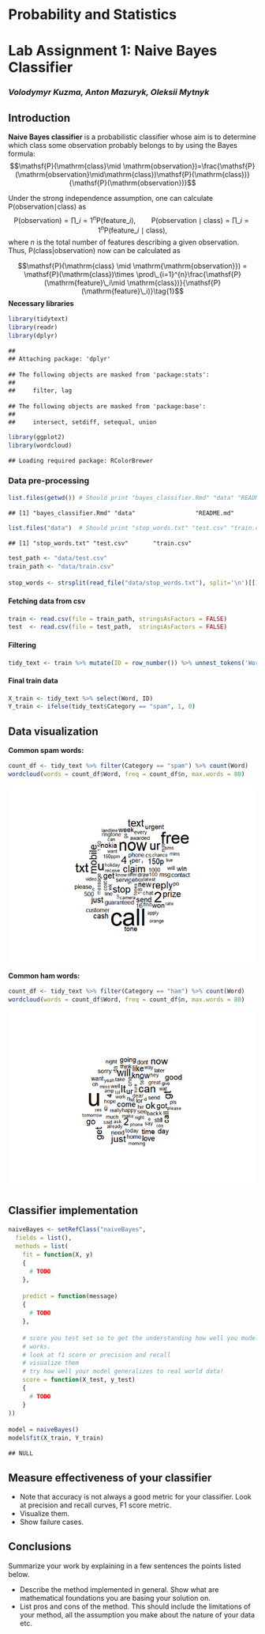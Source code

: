 # Probability and Statistics

# Lab Assignment 1: Naive Bayes Classifier

### *Volodymyr Kuzma, Anton Mazuryk, Oleksii Mytnyk*

## Introduction

**Naive Bayes classifier** is a probabilistic classifier whose aim is to
determine which class some observation probably belongs to by using the
Bayes formula:
$$\mathsf{P}(\mathrm{class}\mid \mathrm{observation})=\frac{\mathsf{P}(\mathrm{observation}\mid\mathrm{class})\mathsf{P}(\mathrm{class})}{\mathsf{P}(\mathrm{observation})}$$

Under the strong independence assumption, one can calculate
P(observation∣class) as
$$\mathsf{P}(\mathrm{observation}) = \prod\_{i=1}^{n} \mathsf{P}(\mathrm{feature}\_i), \qquad \mathsf{P}(\mathrm{observation} \mid \mathrm{class}) = \prod\_{i=1}^{n} \mathsf{P}(\mathrm{feature}\_i \mid \mathrm{class}),$$
where *n* is the total number of features describing a given
observation. Thus, P(class\|observation) now can be calculated as

$$\mathsf{P}(\mathrm{class} \mid \mathrm{\mathrm{observation}}) = \mathsf{P}(\mathrm{class})\times \prod\_{i=1}^{n}\frac{\mathsf{P}(\mathrm{feature}\_i\mid \mathrm{class})}{\mathsf{P}(\mathrm{feature}\_i)}\tag{1}$$
**Necessary libraries**

``` r
library(tidytext)
library(readr)
library(dplyr)
```

    ## 
    ## Attaching package: 'dplyr'

    ## The following objects are masked from 'package:stats':
    ## 
    ##     filter, lag

    ## The following objects are masked from 'package:base':
    ## 
    ##     intersect, setdiff, setequal, union

``` r
library(ggplot2)
library(wordcloud)
```

    ## Loading required package: RColorBrewer

### Data pre-processing

``` r
list.files(getwd()) # Should print "bayes_classifier.Rmd" "data" "README.md"
```

    ## [1] "bayes_classifier.Rmd" "data"                 "README.md"

``` r
list.files("data")  # Should print "stop_words.txt" "test.csv" "train.csv" 
```

    ## [1] "stop_words.txt" "test.csv"       "train.csv"

``` r
test_path <- "data/test.csv"
train_path <- "data/train.csv"

stop_words <- strsplit(read_file("data/stop_words.txt"), split='\n')[[1]]
```

#### Fetching data from csv

``` r
train <- read.csv(file = train_path, stringsAsFactors = FALSE)
test  <- read.csv(file = test_path,  stringsAsFactors = FALSE)
```

#### Filtering

``` r
tidy_text <- train %>% mutate(ID = row_number()) %>% unnest_tokens('Word', 'Message', token="words") %>% filter(!Word %in% stop_words)
```

#### **Final train data**

``` r
X_train <- tidy_text %>% select(Word, ID)
Y_train <- ifelse(tidy_text$Category == "spam", 1, 0)
```

## Data visualization

**Common spam words:**

``` r
count_df <- tidy_text %>% filter(Category == "spam") %>% count(Word)
wordcloud(words = count_df$Word, freq = count_df$n, max.words = 80)
```

![](bayes_classifier_files/figure-markdown_github/unnamed-chunk-7-1.png)

**Common ham words:**

``` r
count_df <- tidy_text %>% filter(Category == "ham") %>% count(Word)
wordcloud(words = count_df$Word, freq = count_df$n, max.words = 80)
```

![](bayes_classifier_files/figure-markdown_github/unnamed-chunk-8-1.png)

## Classifier implementation

``` r
naiveBayes <- setRefClass("naiveBayes",
  fields = list(),
  methods = list(
    fit = function(X, y)
    {
      # TODO
    },
    
    predict = function(message)
    {
      # TODO
    },
    
    # score you test set so to get the understanding how well you model
    # works.
    # look at f1 score or precision and recall
    # visualize them 
    # try how well your model generalizes to real world data! 
    score = function(X_test, y_test)
    {
      # TODO
    }
))

model = naiveBayes()
model$fit(X_train, Y_train)
```

    ## NULL

## Measure effectiveness of your classifier

-   Note that accuracy is not always a good metric for your classifier.
    Look at precision and recall curves, F1 score metric.
-   Visualize them.
-   Show failure cases.

## Conclusions

Summarize your work by explaining in a few sentences the points listed
below.

-   Describe the method implemented in general. Show what are
    mathematical foundations you are basing your solution on.
-   List pros and cons of the method. This should include the
    limitations of your method, all the assumption you make about the
    nature of your data etc.
